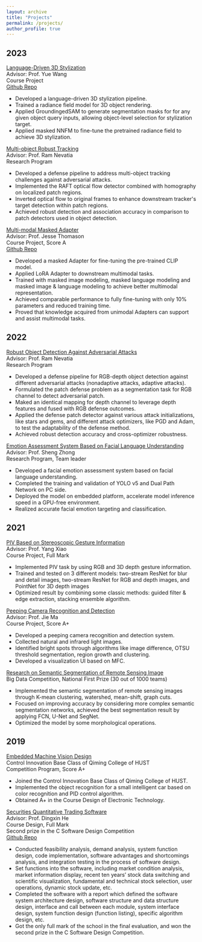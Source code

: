 ```yaml
---
layout: archive
title: "Projects"
permalink: /projects/
author_profile: true
---
```



<h2> 2023 </h2>

<p><u>Language-Driven 3D Stylization</u><br>
Advisor: Prof. Yue Wang<br>
Course Project<br>
<a href="https://github.com/Weijingmin2000/Language-Driven-3D-Stylization" class="btn btn--success">Github Repo</a></p>
<ul>
    <li>Developed a language-driven 3D stylization pipeline.</li>
    <li>Trained a radiance field model for 3D object rendering.</li>
    <li>Applied GroundingedSAM to generate segmentation masks for for any given object query inputs, allowing object-level selection for stylization target.</li>
    <li>Applied masked NNFM to fine-tune the pretrained radiance field to achieve 3D stylization.</li>
</ul><p>

<p><u>Multi-object Robust Tracking</u><br>
Advisor: Prof. Ram Nevatia<br>
Research Program<br>
<ul>    
    <li>Developed a defense pipeline to address multi-object tracking challenges against adversarial attacks.</li>
    <li>Implemented the RAFT optical flow detector combined with homography on localized patch regions.</li>
    <li>Inverted optical flow to original frames to enhance downstream tracker's target detection within patch regions.</li>
    <li>Achieved robust detection and association accuracy in comparison to patch detectors used in object detection.</li>
</ul><p>

<p><u>Multi-modal Masked Adapter</u><br>
Advisor: Prof. Jesse Thomason<br>
Course Project, Score A<br>
<a href="https://github.com/YinzhenWang/Real_CLIP_Adapter" class="btn btn--success">Github Repo</a><br>
<ul>
    <li>Developed a masked Adapter for fine-tuning the pre-trained CLIP model.</li>
    <li>Applied LoRA Adapter to downstream multimodal tasks.</li>
    <li>Trained with masked image modeling, masked language modeling and masked image & language modeling to achieve better multimodal representation.</li>
    <li>Achieved comparable performance to fully fine-tuning with only 10% parameters and reduced training time.</li>
    <li>Proved that knowledge acquired from unimodal Adapters can support and assist multimodal tasks.</li>
</ul><p>


<h2> 2022 </h2>
<p><u>Robust Object Detection Against Adversarial Attacks</u><br>
Advisor: Prof. Ram Nevatia<br>
Research Program<br>
<ul>    
    <li>Developed a defense pipeline for RGB-depth object detection against different adversarial attacks (nonadaptive attacks, adaptive attacks).</li>
    <li>Formulated the patch defense problem as a segmentation task for RGB channel to detect adversarial patch.</li>
    <li>Maked an identical mapping for depth channel to leverage depth features and fused with RGB defense outcomes.</li>
    <li>Applied the defense patch detector against various attack initializations, like stars and gems, and different attack optimizers, like PGD and Adam, to test the adaptability of the defense method.</li>
    <li>Achieved robust detection accuracy and cross-optimizer robustness.</li>
</ul><p>

<p><u>Emotion Assessment System Based on Facial Language Understanding</u><br>
Advisor: Prof. Sheng Zhong<br>
Research Program, Team leader<br>
<ul>
    <li>Developed a facial emotion assessment system based on facial language understanding.</li>
    <li>Completed the training and validation of YOLO v5 and Dual Path Network on PC side.</li>
    <li>Deployed the model on embedded platform, accelerate model inference speed in a GPU-free environment.</li>
    <li>Realized accurate facial emotion targeting and classification.</li>
</ul><p>


<h2> 2021 </h2>

<p><u>PIV Based on Stereoscopic Gesture Information</u><br>
Advisor: Prof. Yang Xiao<br>
Course Project, Full Mark<br>
<ul>
    <li>Implemented PIV task by using RGB and 3D depth gesture information.</li>
    <li>Trained and tested on 3 different models: two-stream ResNet for blur and detail images, two-stream ResNet for RGB and depth images, and PointNet for 3D depth images</li>
    <li>Optimized result by combining some classic methods: guided filter & edge extraction, stacking ensemble algorithm.</li>
</ul><p>


<p><u>Peeping Camera Recognition and Detection</u><br>
Advisor: Prof. Jie Ma<br>
Course Project, Score A+<br>
<ul>
    <li>Developed a peeping camera recognition and detection system.</li>
    <li>Collected natural and infrared light images.</li>
    <li>Identified bright spots through algorithms like image difference, OTSU threshold segmentation, region growth and clustering.</li>
    <li>Developed a visualization UI based on MFC.</li>
</ul><p>


<p><u>Research on Semantic Segmentation of Remote Sensing Image</u><br>
Big Data Competition, National First Prize (30 out of 1000 teams)<br>
<ul>
    <li>Implemented the semantic segmentation of remote sensing images through K-mean clustering, watershed, mean-shift, graph cuts.</li>
    <li>Focused on improving accuracy by considering more complex semantic segmentation networks, achieved the best segmentation result by applying FCN, U-Net and SegNet.</li>
    <li>Optimized the model by some morphological operations. </li>
</ul><p>


<h2> 2019 </h2>

<p><u>Embedded Machine Vision Design</u><br>
Control Innovation Base Class of Qiming College of HUST<br>
Competition Program, Score A+<br>
<ul>
    <li>Joined the Control Innovation Base Class of Qiming College of HUST.</li>
    <li>Implemented the object recognition for a small intelligent car based on color recognition and PID control algorithm.</li>
    <li>Obtained A+ in the Course Design of Electronic Technology.</li>
</ul><p>

<p><u>Securities Quantitative Trading Software</u><br>
Advisor: Prof. Dingxin He<br>
Course Design, Full Mark<br>
Second prize in the C Software Design Competition<br>
<a href="https://github.com/Weijingmin2000/STOCK" class="btn btn--success">Github Repo</a></p>
<ul>
    <li>Conducted feasibility analysis, demand analysis, system function design, code implementation, software advantages and shortcomings analysis, and integration testing in the process of software design.</li>
    <li>Set functions into the software, including market condition analysis, market information display, recent ten years’ stock data switching and scientific visualization, fundamental and technical stock selection, user operations, dynamic stock update, etc.</li>
    <li>Completed the software with a report which defined the software system architecture design, software structure and data structure design, interface and call between each module, system interface design, system function design (function listing), specific algorithm design, etc.</li>
    <li>Got the only full mark of the school in the final evaluation, and won the second prize in the C Software Design Competition.</li>
</ul><p>